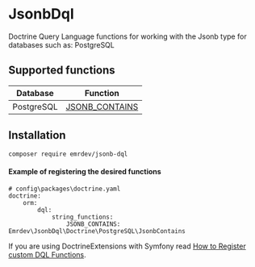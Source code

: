 # JsonbDql


Doctrine Query Language functions for working with the Jsonb type for databases such as: PostgreSQL


Supported functions
------------
| Database   | Function      |
|------------|----------------|
| PostgreSQL | [JSONB_CONTAINS](docs/PostgreSQL/JSONB_CONTAINS.md) | 


Installation
------------
```
composer require emrdev/jsonb-dql
```




#### Example of registering the desired functions 
```
# config\packages\doctrine.yaml
doctrine: 
    orm:
        dql:
            string_functions:
                JSONB_CONTAINS: Emrdev\JsonbDql\Doctrine\PostgreSQL\JsonbContains
```

If you are using DoctrineExtensions with Symfony read [How to Register custom DQL Functions](https://symfony.com/doc/current/doctrine/custom_dql_functions.html).
